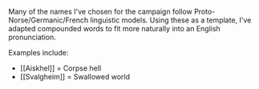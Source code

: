 Many of the names I've chosen for the campaign follow Proto-Norse/Germanic/French linguistic models. Using these as a template, I've adapted compounded words to fit more naturally into an English pronunciation.

Examples include:
- [[Aiskhel]] = Corpse hell
- [[Svalgheim]] = Swallowed world
